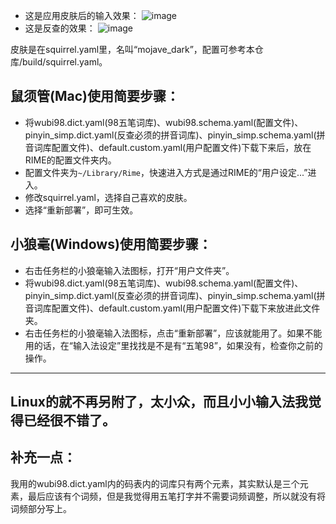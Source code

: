 - 这是应用皮肤后的输入效果：
![image](https://raw.githubusercontent.com/thep0y/rime-98/master/images/default.png)
- 这是反查的效果：
![image](https://raw.githubusercontent.com/thep0y/rime-98/master/images/reverse.png)

皮肤是在squirrel.yaml里，名叫“mojave_dark”，配置可参考本仓库/build/squirrel.yaml。


## 鼠须管(Mac)使用简要步骤：
- 将wubi98.dict.yaml(98五笔词库)、wubi98.schema.yaml(配置文件)、pinyin_simp.dict.yaml(反查必须的拼音词库)、pinyin_simp.schema.yaml(拼音词库配置文件)、default.custom.yaml(用户配置文件)下载下来后，放在RIME的配置文件夹内。
- 配置文件夹为`~/Library/Rime`，快速进入方式是通过RIME的“用户设定...”进入。
- 修改squirrel.yaml，选择自己喜欢的皮肤。
- 选择“重新部署”，即可生效。

## 小狼毫(Windows)使用简要步骤：
- 右击任务栏的小狼毫输入法图标，打开“用户文件夹”。
- 将wubi98.dict.yaml(98五笔词库)、wubi98.schema.yaml(配置文件)、pinyin_simp.dict.yaml(反查必须的拼音词库)、pinyin_simp.schema.yaml(拼音词库配置文件)、default.custom.yaml(用户配置文件)下载下来放进此文件夹。
- 右击任务栏的小狼毫输入法图标，点击“重新部署”，应该就能用了。如果不能用的话，在“输入法设定”里找找是不是有“五笔98”，如果没有，检查你之前的操作。

----
Linux的就不再另附了，太小众，而且小小输入法我觉得已经很不错了。
----



## 补充一点：
我用的wubi98.dict.yaml内的码表内的词库只有两个元素，其实默认是三个元素，最后应该有个词频，但是我觉得用五笔打字并不需要词频调整，所以就没有将词频部分写上。
